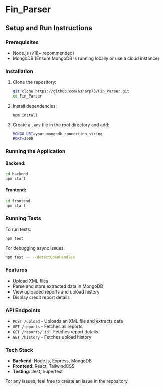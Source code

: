 # Fin_Parser

## Setup and Run Instructions

### Prerequisites
- Node.js (v18+ recommended)
- MongoDB (Ensure MongoDB is running locally or use a cloud instance)

### Installation
1. Clone the repository:
   ```sh
   git clone https://github.com/Gsharp73/Fin_Parser.git
   cd Fin_Parser
   ```
2. Install dependencies:
   ```sh
   npm install
   ```
3. Create a `.env` file in the root directory and add:
   ```sh
   MONGO_URI=your_mongodb_connection_string
   PORT=3000
   ```

### Running the Application
#### Backend:
```sh
cd backend
npm start
```
#### Frontend:
```sh
cd frontend
npm start
```

### Running Tests
To run tests:
```sh
npm test
```
For debugging async issues:
```sh
npm test -- --detectOpenHandles
```

### Features
- Upload XML files
- Parse and store extracted data in MongoDB
- View uploaded reports and upload history
- Display credit report details

### API Endpoints
- `POST /upload` - Uploads an XML file and extracts data
- `GET /reports` - Fetches all reports
- `GET /reports/:id` - Fetches report details
- `GET /history` - Fetches upload history

### Tech Stack
- **Backend**: Node.js, Express, MongoDB
- **Frontend**: React, TailwindCSS
- **Testing**: Jest, Supertest

For any issues, feel free to create an issue in the repository.

